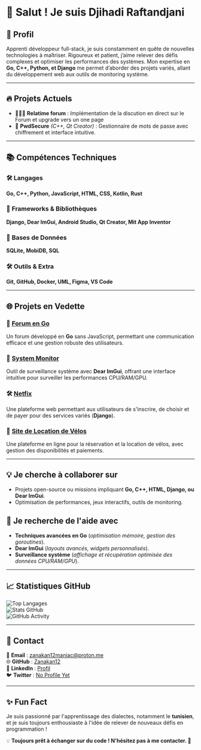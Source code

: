 # 👋 Salut ! Je suis Djihadi Raftandjani

## 🌟 **Profil**
Apprenti développeur full-stack, je suis constamment en quête de nouvelles technologies à maîtriser. Rigoureux et patient, j’aime relever des défis complexes et optimiser les performances des systèmes. Mon expertise en **Go, C++, Python, et Django** me permet d’aborder des projets variés, allant du développement web aux outils de monitoring système.

---

## 🔥 **Projets Actuels**  
- 👨🏾‍💻 **Relatime forum** : Implémentation de la discution en direct sur le Forum et upgrade vers un one page
- 🔑 **PwdSecure** *(C++, Qt Creator)* : Gestionnaire de mots de passe avec chiffrement et interface intuitive.

---

## 📚 **Compétences Techniques**

### 🛠️ **Langages**  
**Go, C++, Python, JavaScript, HTML, CSS, Kotlin, Rust**  

### 🎨 **Frameworks & Bibliothèques**  
**Django, Dear ImGui, Android Studio, Qt Creator, Mit App Inventor**  

### 📂 **Bases de Données**  
**SQLite, MobiDB, SQL**  

### 🛠️ **Outils & Extra**  
**Git, GitHub, Docker, UML, Figma, VS Code**  

---

## 🌐 **Projets en Vedette**  
### 🚀 [Forum en Go](https://github.com/Zanakan12/forum)  
Un forum développé en **Go** sans JavaScript, permettant une communication efficace et une gestion robuste des utilisateurs.  

### 🔄 [System Monitor](https://github.com/Zanakan12/system-monitor)  
Outil de surveillance système avec **Dear ImGui**, offrant une interface intuitive pour surveiller les performances CPU/RAM/GPU.  

### 🛠️ [Netfix](https://github.com/Zanakan12/netfix)  
Une plateforme web permettant aux utilisateurs de s'inscrire, de choisir et de payer pour des services variés (**Django**).  

### 🛵 [Site de Location de Vélos](https://github.com/Zanakan12/ZK12BIKE)  
Une plateforme en ligne pour la réservation et la location de vélos, avec gestion des disponibilités et paiements.

---

## 💡 **Je cherche à collaborer sur**  
- Projets open-source ou missions impliquant **Go, C++, HTML, Django, ou Dear ImGui**.  
- Optimisation de performances, jeux interactifs, outils de monitoring.  

## 🤖 **Je recherche de l'aide avec**  
- **Techniques avancées en Go** (*optimisation mémoire, gestion des goroutines*).  
- **Dear ImGui** (*layouts avancés, widgets personnalisés*).  
- **Surveillance système** (*affichage et récupération optimisée des données CPU/RAM/GPU*).  

---

## 📈 **Statistiques GitHub**  
![Top Langages](https://github-readme-stats.vercel.app/api/top-langs/?username=Zanakan12&layout=compact)  
![Stats GitHub](https://github-readme-stats.vercel.app/api?username=Zanakan12&show_icons=true&count_private=true&theme=radical)  
![GitHub Activity](https://github-readme-activity-graph.vercel.app/graph?username=Zanakan12&theme=react-dark)  

---

## 👤 **Contact**  
📧 **Email** : [zanakan12maniac@proton.me](mailto:zanakan12maniac@proton.me)  
🌐 **GitHub** : [Zanakan12](https://github.com/Zanakan12)  
💼 **LinkedIn** : [Profil](https://www.linkedin.com/in/raftandjani-djihadi-114200350)  
🐦 **Twitter** : [No Profile Yet](https://twitter.com/)  

---

## ✨ **Fun Fact**  
Je suis passionné par l'apprentissage des dialectes, notamment le **tunisien**, et je suis toujours enthousiaste à l'idée de relever de nouveaux défis en programmation !  

💡 **Toujours prêt à échanger sur du code ! N'hésitez pas à me contacter. 🚀**

